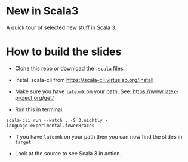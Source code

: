 # New in Scala3

A quick tour of selected new stuff in Scala 3.

# How to build the slides

* Clone this repo or download the `.scala` files.

* Install scala-cli from https://scala-cli.virtuslab.org/install

* Make sure you have `latexmk` on your path. See: https://www.latex-project.org/get/

* Run this in terminal:
```
scala-cli run --watch . -S 3.nightly -language:experimental.fewerBraces  
```

* If you have `latexmk` on your path then you can now find the slides in `target`

* Look at the source to see Scala 3 in action.

